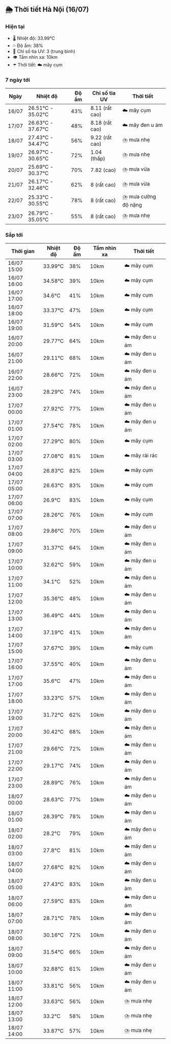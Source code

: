 ## 🌦️ Thời tiết Hà Nội (16/07)

### Hiện tại

- 🌡️ Nhiệt độ: 33.99℃
- 💦 Độ ẩm: 38%
- 🌟 Chỉ số tia UV: 3 (trung bình)
- 👁️ Tầm nhìn xa: 10km
- ☂️ Thời tiết: ☁️ mây cụm

### 7 ngày tới

| Ngày | Nhiệt độ | Độ ẩm | Chỉ số tia UV | Thời tiết |
| --- | --- | --- | --- | --- |
| 16/07 | 26.51℃ - 35.02℃ | 43% | 8.11 (rất cao) | ☁️ mây cụm |
| 17/07 | 26.63℃ - 37.67℃ | 48% | 8.18 (rất cao) | ☁️ mây đen u ám |
| 18/07 | 27.43℃ - 34.47℃ | 56% | 9.22 (rất cao) | ⛈️ mưa nhẹ |
| 19/07 | 26.97℃ - 30.65℃ | 72% | 1.04 (thấp) | ⛈️ mưa nhẹ |
| 20/07 | 25.69℃ - 30.37℃ | 70% | 7.82 (cao) | ⛈️ mưa vừa |
| 21/07 | 26.17℃ - 32.46℃ | 62% | 8 (rất cao) | ⛈️ mưa vừa |
| 22/07 | 25.33℃ - 30.55℃ | 78% | 8 (rất cao) | ⛈️ mưa cường độ nặng |
| 23/07 | 26.79℃ - 35.05℃ | 55% | 8 (rất cao) | ⛈️ mưa nhẹ |

### Sắp tới

| Thời gian | Nhiệt độ | Độ ẩm | Tầm nhìn xa | Thời tiết |
| --- | --- | --- | --- | --- |
| 16/07 15:00 | 33.99℃ | 38% | 10km | ☁️ mây cụm |
| 16/07 16:00 | 34.58℃ | 39% | 10km | ☁️ mây cụm |
| 16/07 17:00 | 34.6℃ | 41% | 10km | ☁️ mây cụm |
| 16/07 18:00 | 33.37℃ | 47% | 10km | ☁️ mây cụm |
| 16/07 19:00 | 31.59℃ | 54% | 10km | ☁️ mây cụm |
| 16/07 20:00 | 29.77℃ | 64% | 10km | ☁️ mây đen u ám |
| 16/07 21:00 | 29.11℃ | 68% | 10km | ☁️ mây đen u ám |
| 16/07 22:00 | 28.66℃ | 72% | 10km | ☁️ mây đen u ám |
| 16/07 23:00 | 28.29℃ | 74% | 10km | ☁️ mây đen u ám |
| 17/07 00:00 | 27.92℃ | 77% | 10km | ☁️ mây đen u ám |
| 17/07 01:00 | 27.54℃ | 78% | 10km | ☁️ mây đen u ám |
| 17/07 02:00 | 27.29℃ | 80% | 10km | ☁️ mây cụm |
| 17/07 03:00 | 27.08℃ | 81% | 10km | ☁️ mây rải rác |
| 17/07 04:00 | 26.83℃ | 82% | 10km | ☁️ mây cụm |
| 17/07 05:00 | 26.63℃ | 83% | 10km | ☁️ mây cụm |
| 17/07 06:00 | 26.9℃ | 83% | 10km | ☁️ mây cụm |
| 17/07 07:00 | 28.26℃ | 76% | 10km | ☁️ mây cụm |
| 17/07 08:00 | 29.86℃ | 70% | 10km | ☁️ mây đen u ám |
| 17/07 09:00 | 31.37℃ | 64% | 10km | ☁️ mây đen u ám |
| 17/07 10:00 | 32.62℃ | 59% | 10km | ☁️ mây đen u ám |
| 17/07 11:00 | 34.1℃ | 52% | 10km | ☁️ mây đen u ám |
| 17/07 12:00 | 35.36℃ | 48% | 10km | ☁️ mây đen u ám |
| 17/07 13:00 | 36.49℃ | 44% | 10km | ☁️ mây đen u ám |
| 17/07 14:00 | 37.19℃ | 41% | 10km | ☁️ mây đen u ám |
| 17/07 15:00 | 37.67℃ | 39% | 10km | ☁️ mây cụm |
| 17/07 16:00 | 37.55℃ | 40% | 10km | ☁️ mây đen u ám |
| 17/07 17:00 | 35.6℃ | 47% | 10km | ☁️ mây đen u ám |
| 17/07 18:00 | 33.23℃ | 57% | 10km | ☁️ mây đen u ám |
| 17/07 19:00 | 31.72℃ | 62% | 10km | ☁️ mây đen u ám |
| 17/07 20:00 | 30.42℃ | 68% | 10km | ☁️ mây đen u ám |
| 17/07 21:00 | 29.66℃ | 72% | 10km | ☁️ mây đen u ám |
| 17/07 22:00 | 29.17℃ | 74% | 10km | ☁️ mây đen u ám |
| 17/07 23:00 | 28.89℃ | 76% | 10km | ☁️ mây đen u ám |
| 18/07 00:00 | 28.63℃ | 77% | 10km | ☁️ mây đen u ám |
| 18/07 01:00 | 28.39℃ | 78% | 10km | ☁️ mây đen u ám |
| 18/07 02:00 | 28.2℃ | 79% | 10km | ☁️ mây đen u ám |
| 18/07 03:00 | 27.8℃ | 81% | 10km | ☁️ mây đen u ám |
| 18/07 04:00 | 27.68℃ | 82% | 10km | ☁️ mây đen u ám |
| 18/07 05:00 | 27.43℃ | 83% | 10km | ☁️ mây đen u ám |
| 18/07 06:00 | 27.59℃ | 83% | 10km | ☁️ mây đen u ám |
| 18/07 07:00 | 28.71℃ | 78% | 10km | ☁️ mây đen u ám |
| 18/07 08:00 | 30.16℃ | 72% | 10km | ☁️ mây đen u ám |
| 18/07 09:00 | 31.54℃ | 66% | 10km | ☁️ mây đen u ám |
| 18/07 10:00 | 32.88℃ | 61% | 10km | ☁️ mây đen u ám |
| 18/07 11:00 | 33.81℃ | 56% | 10km | ☁️ mây đen u ám |
| 18/07 12:00 | 33.63℃ | 56% | 10km | ⛈️ mưa nhẹ |
| 18/07 13:00 | 33.2℃ | 58% | 10km | ⛈️ mưa nhẹ |
| 18/07 14:00 | 33.87℃ | 57% | 10km | ⛈️ mưa nhẹ |
